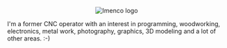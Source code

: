 <p align="center">
<img src="https://user-images.githubusercontent.com/12958670/218050539-ebb7044a-cf7b-4bc7-bf09-76a12b65b9db.png" alt="Imenco logo">
</p>




I'm a former CNC operator with an interest in programming, woodworking, electronics, metal work, photography, graphics, 3D modeling and a lot of other areas. :-)